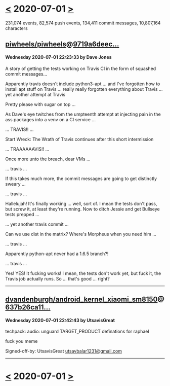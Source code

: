 # [<](2020-06-30.md) 2020-07-01 [>](2020-07-02.md)

231,074 events, 82,574 push events, 134,411 commit messages, 10,807,164 characters


## [piwheels/piwheels](https://github.com/piwheels/piwheels)@[9719a6deec...](https://github.com/piwheels/piwheels/commit/9719a6deec7aee309d527a6b1c85578cff49a359)
#### Wednesday 2020-07-01 22:23:33 by Dave Jones

A story of getting the tests working on Travis CI in the form of
squashed commit messages...

Apparently travis doesn't include python3-apt
... and I've forgotten how to install apt stuff on Travis
... really really forgotten everything about Travis
... yet another attempt at Travis

Pretty please with sugar on top ...

As Dave's eye twitches from the umpteenth attempt at injecting pain in
the ass packages into a venv on a CI service ...

... TRAVIS!! ...

Start Wreck: The Wrath of Travis continues after this short intermission

... TRAAAAAAVIS!! ...

Once more unto the breach, dear VMs ...

... travis ...

If this takes much more, the commit messages are going to get distinctly
sweary ...

... travis ...

Hallelujah! It's finally working ... well, sort of. I mean the tests
don't pass, but screw it, at least they're running. Now to ditch Jessie
and get Bullseye tests prepped ...

... yet another travis commit ...

Can we use dist in the matrix? Where's Morpheus when you need him ...

... travis ...

Apparently python-apt never had a 1.6.5 branch?!

... travis ...

Yes! YES! It fucking works! I mean, the tests don't work yet, but fuck
it, the Travis job actually runs. So ... that's good ... right?

---
## [dvandenburgh/android_kernel_xiaomi_sm8150](https://github.com/dvandenburgh/android_kernel_xiaomi_sm8150)@[637b26ca11...](https://github.com/dvandenburgh/android_kernel_xiaomi_sm8150/commit/637b26ca11fcbb9ecb88f278652a05ab81e6eb98)
#### Wednesday 2020-07-01 22:42:43 by UtsavisGreat

techpack: audio: unguard TARGET_PRODUCT definations for raphael

fuck you meme

Signed-off-by: UtsavisGreat <utsavbalar1231@gmail.com>

---

# [<](2020-06-30.md) 2020-07-01 [>](2020-07-02.md)

